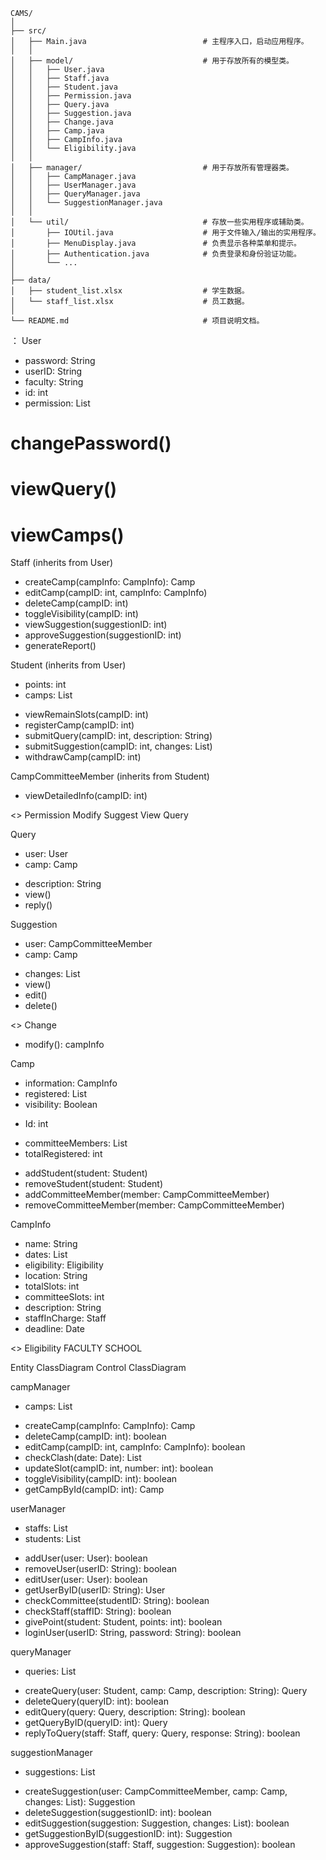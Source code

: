 ```
CAMS/
│
├── src/
│   ├── Main.java                          # 主程序入口，启动应用程序。
│   │
│   ├── model/                             # 用于存放所有的模型类。
│   │   ├── User.java
│   │   ├── Staff.java
│   │   ├── Student.java
│   │   ├── Permission.java
│   │   ├── Query.java
│   │   ├── Suggestion.java
│   │   ├── Change.java
│   │   ├── Camp.java
│   │   ├── CampInfo.java
│   │   └── Eligibility.java
│   │
│   ├── manager/                           # 用于存放所有管理器类。
│   │   ├── CampManager.java
│   │   ├── UserManager.java
│   │   ├── QueryManager.java
│   │   └── SuggestionManager.java
│   │
│   └── util/                              # 存放一些实用程序或辅助类。
│       ├── IOUtil.java                    # 用于文件输入/输出的实用程序。
│       ├── MenuDisplay.java               # 负责显示各种菜单和提示。
│       ├── Authentication.java            # 负责登录和身份验证功能。
│       └── ...
│
├── data/
│   ├── student_list.xlsx                  # 学生数据。
│   └── staff_list.xlsx                    # 员工数据。
│
└── README.md                              # 项目说明文档。
```
： User
- password: String
- userID: String
- faculty: String
- id: int
- permission: List<Permission>
# changePassword()
# viewQuery()
# viewCamps()

Staff (inherits from User)
+ createCamp(campInfo: CampInfo): Camp
+ editCamp(campID: int, campInfo: CampInfo)
+ deleteCamp(campID: int)
+ toggleVisibility(campID: int)
+ viewSuggestion(suggestionID: int)
+ approveSuggestion(suggestionID: int)
+ generateReport()

Student (inherits from User)
- points: int
- camps: List<Camp>
+ viewRemainSlots(campID: int)
+ registerCamp(campID: int)
+ submitQuery(campID: int, description: String)
+ submitSuggestion(campID: int, changes: List<Change>)
+ withdrawCamp(campID: int)

CampCommitteeMember (inherits from Student)
+ viewDetailedInfo(campID: int)

<<enumeration>> Permission
Modify
Suggest
View
Query

Query
- user: User
- camp: Camp
+ description: String
+ view()
+ reply()

Suggestion
- user: CampCommitteeMember
- camp: Camp
+ changes: List<Change>
+ view()
+ edit()
+ delete()

<<interface>> Change
+ modify(): campInfo

Camp
- information: CampInfo
- registered: List<Student>
- visibility: Boolean
+ Id: int
- committeeMembers: List<CampCommitteeMember>
- totalRegistered: int
+ addStudent(student: Student)
+ removeStudent(student: Student)
+ addCommitteeMember(member: CampCommitteeMember)
+ removeCommitteeMember(member: CampCommitteeMember)

CampInfo
+ name: String
+ dates: List<Date>
+ eligibility: Eligibility
+ location: String
+ totalSlots: int
+ committeeSlots: int
+ description: String
+ staffInCharge: Staff
+ deadline: Date

<<enumeration>> Eligibility
FACULTY
SCHOOL

Entity ClassDiagram
Control ClassDiagram

campManager
- camps: List<Camp>
+ createCamp(campInfo: CampInfo): Camp
+ deleteCamp(campID: int): boolean
+ editCamp(campID: int, campInfo: CampInfo): boolean
+ checkClash(date: Date): List<Camp>
+ updateSlot(campID: int, number: int): boolean
+ toggleVisibility(campID: int): boolean
+ getCampById(campID: int): Camp

userManager
- staffs: List<Staff>
- students: List<Student>
+ addUser(user: User): boolean
+ removeUser(userID: String): boolean
+ editUser(user: User): boolean
+ getUserByID(userID: String): User
+ checkCommittee(studentID: String): boolean
+ checkStaff(staffID: String): boolean
+ givePoint(student: Student, points: int): boolean
+ loginUser(userID: String, password: String): boolean

queryManager
- queries: List<Query>
+ createQuery(user: Student, camp: Camp, description: String): Query
+ deleteQuery(queryID: int): boolean
+ editQuery(query: Query, description: String): boolean
+ getQueryByID(queryID: int): Query
+ replyToQuery(staff: Staff, query: Query, response: String): boolean

suggestionManager
- suggestions: List<Suggestion>
+ createSuggestion(user: CampCommitteeMember, camp: Camp, changes: List<Change>): Suggestion
+ deleteSuggestion(suggestionID: int): boolean
+ editSuggestion(suggestion: Suggestion, changes: List<Change>): boolean
+ getSuggestionByID(suggestionID: int): Suggestion
+ approveSuggestion(staff: Staff, suggestion: Suggestion): boolean
